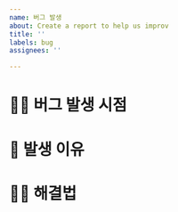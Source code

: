 ```yaml
---
name: 버그 발생
about: Create a report to help us improv
title: ''
labels: bug
assignees: ''

---
```


# ⛓️‍💥 버그 발생 시점


# 👀 발생 이유


# 👨‍🔧 해결법
